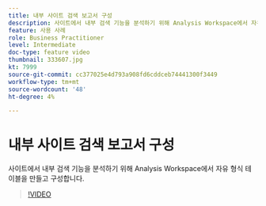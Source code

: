 ```yaml
---
title: 내부 사이트 검색 보고서 구성
description: 사이트에서 내부 검색 기능을 분석하기 위해 Analysis Workspace에서 자유 형식 테이블을 만들고 구성합니다.
feature: 사용 사례
role: Business Practitioner
level: Intermediate
doc-type: feature video
thumbnail: 333607.jpg
kt: 7999
source-git-commit: cc377025e4d793a908fd6cddceb74441300f3449
workflow-type: tm+mt
source-wordcount: '48'
ht-degree: 4%

---
```



# 내부 사이트 검색 보고서 구성

사이트에서 내부 검색 기능을 분석하기 위해 Analysis Workspace에서 자유 형식 테이블을 만들고 구성합니다.

>[!VIDEO](https://video.tv.adobe.com/v/333607/?quality=12&learn=on)
